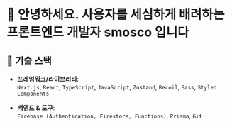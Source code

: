 # 👋 안녕하세요. 사용자를 세심하게 배려하는 프론트엔드 개발자 smosco 입니다

## 🔧 기술 스택

- **프레임워크/라이브러리**:  
  `Next.js`, `React`, `TypeScript`, `JavaScript`, `Zustand`, `Recoil`, `Sass`, `Styled Components`

- **백엔드 & 도구**:  
  `Firebase (Authentication, Firestore, Functions)`, `Prisma`, `Git`
